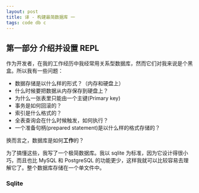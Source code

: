```yaml
---
layout: post
title: 译 - 构建最简数据库 一
tags: code db c
---
```


## 第一部分 介绍并设置 REPL

作为开发者，在我的工作经历中我经常用关系型数据库，然而它们对我来说是个黑盒。所以我有一些问题：

* 数据存储是以什么样的形式？（内存和硬盘上）
* 什么时候要把数据从内存保存到硬盘上？
* 为什么一张表里只能由一个主键(Primary key)
* 事务是如何回滚的？
* 索引是什么格式的？
* 全表查询会在什么时候触发，如何执行？
* 一个准备句柄(prepared statement)是以什么样的格式存储的？

换而言之，数据库是如何**工作**的？

为了搞懂这些，我写了一个极简数据库。我以 sqlite 为标准，因为它设计得很小巧，而且也比 MySQL 和 PostgreSQL 的功能更少，这样我就可以比较容易去理解它了。整个数据库存储在一个单文件中。

### Sqlite
